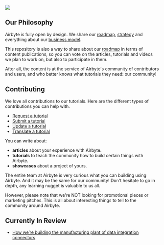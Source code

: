 [![](https://airbyte.io/wp-content/uploads/2020/09/Community-Content_Airbyte.png)](https://airbyte.io/community/#articles)

## Our Philosophy
Airbyte is fully open by design. We share our [roadmap](https://github.com/airbytehq/airbyte/projects/1), [strategy](https://docs.airbyte.io/company-handbook/company-handbook/strategy) and everything about our [business model](https://docs.airbyte.io/company-handbook/company-handbook/business-model). 

This repository is also a way to share about our [roadmap](https://github.com/airbytehq/community-content/projects/1) in terms of content publications, so you can vote on the articles, tutorials and videos we plan to work on, but also to participate in them. 

After all, the content is at the service of Airbyte's community of contributors and users, and who better knows what tutorials they need: our community!

## Contributing
We love all contributions to our tutorials. Here are the different types of contributions you can help with. 
* [Request a tutorial](https://github.com/airbytehq/community-content/issues/new?assignees=&labels=&template=request-a-tutorial.md&title=)
* [Submit a tutorial](https://github.com/airbytehq/community-content/issues/new?assignees=&labels=&template=submit-a-tutorial-article.md&title=)
* [Update a tutorial](https://github.com/airbytehq/community-content/issues/new?assignees=&labels=&template=update-a-tutorial.md&title=)
* [Translate a tutorial](https://github.com/airbytehq/community-content/issues/new?assignees=&labels=translation&template=translate-a-tutorial-article.md&title=)

You can write about:
* **articles** about your experience with Airbyte.
* **tutorials** to teach the community how to build certain things with Airbyte.
* **showcases** about a project of yours.

The entire team at Airbyte is very curious what you can building using Airbyte. And it may be the same for our community! Don't hesitate to go in depth, any learning nugget is valuable to us all. 

However, please note that we're NOT looking for promotional pieces or marketing pitches. This is all about interesting things to tell to the community around Airbyte. 

## Currently In Review

* [How we’re building the manufacturing plant of data integration connectors](https://docs.google.com/document/d/1nU3fOuDnkl6jmEKJgyn7yORJIAUDSICpi2qckHtrQdA/edit?usp=sharing)
